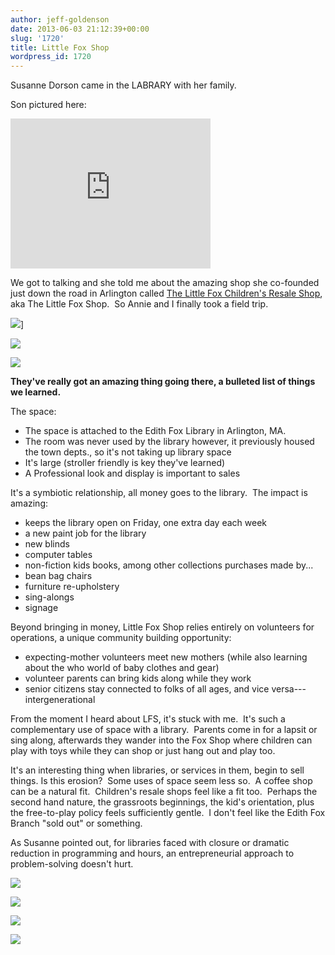 ```yaml
---
author: jeff-goldenson
date: 2013-06-03 21:12:39+00:00
slug: '1720'
title: Little Fox Shop
wordpress_id: 1720
---
```


Susanne Dorson came in the LABRARY with her family.

Son pictured here:

<div class="embed-container"><iframe width="320" height="240" src="http://player.vimeo.com/video/67584944" frameborder="0" allowfullscreen></iframe></div>

We got to talking and she told me about the amazing shop she co-founded just down the road in Arlington called [The Little Fox Children's Resale Shop](http://www.littlefoxshop.com/), aka The Little Fox Shop.  So Annie and I finally took a field trip.

![](http://www.librarytestkitchen.org/wp-content/uploads/2013/06/1.jpg)]

![](http://www.librarytestkitchen.org/wp-content/uploads/2013/06/9.jpg)

![](http://www.librarytestkitchen.org/wp-content/uploads/2013/06/2.jpg)

**They've really got an amazing thing going there, a bulleted list of things we learned.**

The space:

* The space is attached to the Edith Fox Library in Arlington, MA.
* The room was never used by the library however, it previously housed the town depts., so it's not taking up library space
* It's large (stroller friendly is key they've learned)
* A Professional look and display is important to sales

It's a symbiotic relationship, all money goes to the library.  The impact is amazing:

* keeps the library open on Friday, one extra day each week
* a new paint job for the library
* new blinds
* computer tables
* non-fiction kids books, among other collections purchases made by...
* bean bag chairs
* furniture re-upholstery
* sing-alongs
* signage

Beyond bringing in money, Little Fox Shop relies entirely on volunteers for operations, a unique community building opportunity:

* expecting-mother volunteers meet new mothers (while also learning about the who world of baby clothes and gear)
* volunteer parents can bring kids along while they work
* senior citizens stay connected to folks of all ages, and vice versa--- intergenerational

From the moment I heard about LFS, it's stuck with me.  It's such a complementary use of space with a library.  Parents come in for a lapsit or sing along, afterwards they wander into the Fox Shop where children can play with toys while they can shop or just hang out and play too.

It's an interesting thing when libraries, or services in them, begin to sell things. Is this erosion?  Some uses of space seem less so.  A coffee shop can be a natural fit.  Children's resale shops feel like a fit too.  Perhaps the second hand nature, the grassroots beginnings, the kid's orientation, plus the free-to-play policy feels sufficiently gentle.  I don't feel like the Edith Fox Branch "sold out" or something.

As Susanne pointed out, for libraries faced with closure or dramatic reduction in programming and hours, an entrepreneurial approach to problem-solving doesn't hurt.

![](http://www.librarytestkitchen.org/wp-content/uploads/2013/06/4.jpg)

![](http://www.librarytestkitchen.org/wp-content/uploads/2013/06/5.jpg)

![](http://www.librarytestkitchen.org/wp-content/uploads/2013/06/7.jpg)

![](http://www.librarytestkitchen.org/wp-content/uploads/2013/06/8.jpg)
